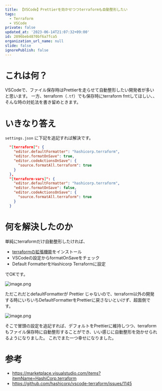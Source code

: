 ```yaml
---
title: 【VSCode】Prettierを効かせつつterraformも自動整形したい
tags:
  - Terraform
  - VSCode
private: false
updated_at: '2023-06-14T21:07:32+09:00'
id: 2896beb4870bf6a7fca5
organization_url_name: null
slide: false
ignorePublish: false
---
```

# これは何？
VSCodeで、ファイル保存時はPrettierを走らせて自動整形したい開発者が多いと思います。
一方、terraform（`.tf`）でも保存時にterraform fmtしてほしい、、そんな時の対処法を書き留めときます。

# いきなり答え

`settings.json` に下記を追記すれば解決です。

```settings.json
  "[terraform]": {
    "editor.defaultFormatter": "hashicorp.terraform",
    "editor.formatOnSave": true,
    "editor.codeActionsOnSave": {
      "source.formatAll.terraform": true
    }
  },
  "[terraform-vars]": {
    "editor.defaultFormatter": "hashicorp.terraform",
    "editor.formatOnSave": false,
    "editor.codeActionsOnSave": {
      "source.formatAll.terraform": true
    }
  }
```

# 何を解決したのか

単純にterraformだけ自動整形したければ、

- [terraformの拡張機能](https://marketplace.visualstudio.com/items?itemName=hashicorp.terraform)をインストール
- VSCodeの設定からformatOnSaveをチェック
- Default FormatterをHashicorp Terraformに設定

でOKです。

![image.png](https://qiita-image-store.s3.ap-northeast-1.amazonaws.com/0/577028/f654268b-6062-ae0e-c415-96022ba415a0.png)

ただこれだとdefaultFormatterが Prettier じゃないので、terraform以外の開発する時にいちいちDefaultFormatterをPrettierに戻さないといけず、超面倒です。

![image.png](https://qiita-image-store.s3.ap-northeast-1.amazonaws.com/0/577028/39d78364-2091-3ec6-dc09-00afd8083f26.png)

そこで冒頭の設定を追記すれば、デフォルトをPrettierに維持しつつ、terraformもファイル保存時に自動整形することができ、いい感じに自動整形を効かせられるようになりました。
これでまた一つ幸せになりました。

# 参考
- https://marketplace.visualstudio.com/items?itemName=HashiCorp.terraform
- https://github.com/hashicorp/vscode-terraform/issues/1145
